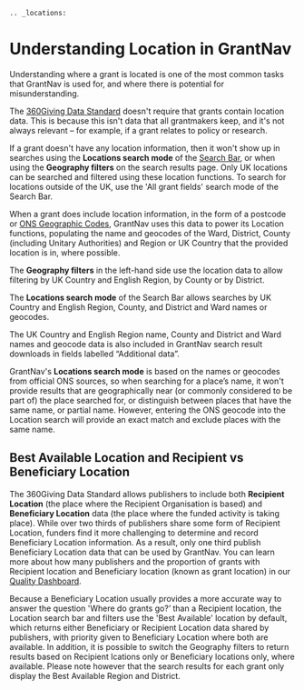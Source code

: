 ```eval_rst
.. _locations:
```

Understanding Location in GrantNav
==================================

Understanding where a grant is located is one of the most common tasks that GrantNav is used for, and where there is potential for misunderstanding.

The [360Giving Data Standard](https://standard.threesixtygiving.org/en/latest/reference/) doesn't require that grants contain location data. This is because this isn't data that all grantmakers keep, and it's not always relevant – for example, if a grant relates to policy or research.

If a grant doesn't have any location information, then it won't show up in searches using the **Locations search mode** of the [Search Bar](https://help.grantnav.threesixtygiving.org/en/latest/search_bar/#search-bar), or when using the **Geography filters** on the search results page. Only UK locations can be searched and filtered using these location functions. To search for locations outside of the UK, use the 'All grant fields' search mode of the Search Bar.

When a grant does include location information, in the form of a postcode or [ONS Geographic Codes](https://geoportal.statistics.gov.uk/), GrantNav uses this data to power its Location functions, populating the name and geocodes of the Ward, District, County (including Unitary Authorities) and Region or UK Country that the provided location is in, where possible.

The **Geography filters** in the left-hand side use the location data to allow filtering by UK Country and English Region, by County or by District.

The **Locations search mode** of the Search Bar allows searches by UK Country and English Region, County, and District and Ward names or geocodes.

The UK Country and English Region name, County and District and Ward names and geocode data is also included in GrantNav search result downloads in fields labelled “Additional data”.

GrantNav's **Locations search mode** is based on the names or geocodes from official ONS sources, so when searching for a place’s name, it won't provide results that are geographically near (or commonly considered to be part of) the place searched for, or distinguish between places that have the same name, or partial name. However, entering the ONS geocode into the Location search will provide an exact match and exclude places with the same name.

## Best Available Location and Recipient vs Beneficiary Location

The 360Giving Data Standard allows publishers to include both **Recipient Location** (the place where the Recipient Organisation is based) and **Beneficiary Location** data (the place where the funded activity is taking place). While over two thirds of publishers share some form of Recipient Location, funders find it more challenging to determine and record Beneficiary Location information. As a result, only one third publish Beneficiary Location data that can be used by GrantNav. You can learn more about how many publishers and the proportion of grants with Recipient location and Beneficiary location (known as grant location) in our [Quality Dashboard](https://qualitydashboard.threesixtygiving.org/alldata).

Because a Beneficiary Location usually provides a more accurate way to answer the question 'Where do grants go?’ than a Recipient location, the Location search bar and filters use the 'Best Available' location by default, which returns either Beneficiary or Recipient Location data shared by publishers, with priority given to Beneficiary Location where both are available. In addition, it is possible to switch the Geography filters to return results based on Recipient lcations only or Beneficiary locations only, where available. Please note however that the search results for each grant only display the Best Available Region and District.
